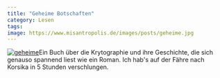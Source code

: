 ```yaml
---
title: "Geheime Botschaften"
category: Lesen
tags: 
image: https://www.misantropolis.de/images/posts/geheime.jpg
---
```


[![](http://www.misantropolis.de/wp-content/uploads/2008/04/geheime.jpg "geheime")](http://www.misantropolis.de/wp-content/uploads/2008/04/geheime.jpg)Ein Buch über die Krytographie und ihre Geschichte, die sich genauso spannend liest wie ein Roman. Ich hab's auf der Fähre nach Korsika in 5 Stunden verschlungen.